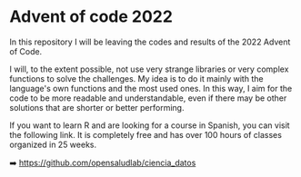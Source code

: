 # Advent of code 2022

In this repository I will be leaving the codes and results of the 2022 Advent of Code.

I will, to the extent possible, not use very strange libraries or very complex functions to solve the challenges. My idea is to do it mainly with the language's own functions and the most used ones. In this way, I aim for the code to be more readable and understandable, even if there may be other solutions that are shorter or better performing.

If you want to learn R and are looking for a course in Spanish, you can visit the following link. It is completely free and has over 100 hours of classes organized in 25 weeks.

➡️ <https://github.com/opensaludlab/ciencia_datos>

